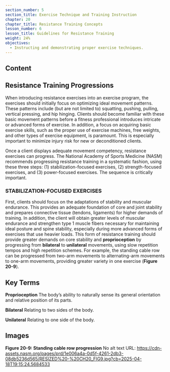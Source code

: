 ```yaml
---
section_number: 5
section_title: Exercise Technique and Training Instruction
chapter: 20
chapter_title: Resistance Training Concepts
lesson_number: 6
lesson_title: Guidelines for Resistance Training
weight: 24%
objectives:
  - Instructing and demonstrating proper exercise techniques.
---
```


## Content
## Resistance Training Progressions

When introducing resistance exercises into an exercise program, the exercises should initially focus on optimizing ideal movement patterns. These patterns include (but are not limited to) squatting, pushing, pulling, vertical pressing, and hip hinging. Clients should become familiar with these basic movement patterns before a fitness professional introduces intricate or advanced forms of exercise. In addition, a focus on acquiring basic exercise skills, such as the proper use of exercise machines, free weights, and other types of exercise equipment, is paramount. This is especially important to minimize injury risk for new or deconditioned clients.

Once a client displays adequate movement competency, resistance exercises can progress. The National Academy of Sports Medicine (NASM) recommends progressing resistance training in a systematic fashion, using these three steps: (1) stabilization-focused exercises, (2) strength-focused exercises, and (3) power-focused exercises. The sequence is critically important.

### STABILIZATION-FOCUSED EXERCISES

First, clients should focus on the adaptations of stability and muscular endurance. This provides an adequate foundation of core and joint stability and prepares connective tissue (tendons, ligaments) for higher demands of training. In addition, the client will obtain greater levels of muscular endurance and strengthen type 1 muscle fibers necessary for maintaining ideal posture and spine stability, especially during more advanced forms of exercises that use heavier loads. This form of resistance training should provide greater demands on core stability and **proprioception** by progressing from **bilateral** to **unilateral** movements, using slow repetition tempos and high repetition schemes. For example, the standing cable row can be progressed from two-arm movements to alternating-arm movements to one-arm movements, providing greater variety in one exercise (**Figure 20-9**).

## Key Terms

**Proprioception**
The body’s ability to naturally sense its general orientation and relative position of its parts.

**Bilateral**
Relating to two sides of the body.

**Unilateral**
Relating to one side of the body.

## Images

**Figure 20-9: Standing cable row progression**
No alt text
URL: https://cdn-assets.nasm.org/pages/prd/1e006a4a-0d5f-4261-2db3-08db5236d565/RESIZED%20-%20CH20_FIG9.jpg?cb=2025-04-18T19:15:24.5684533